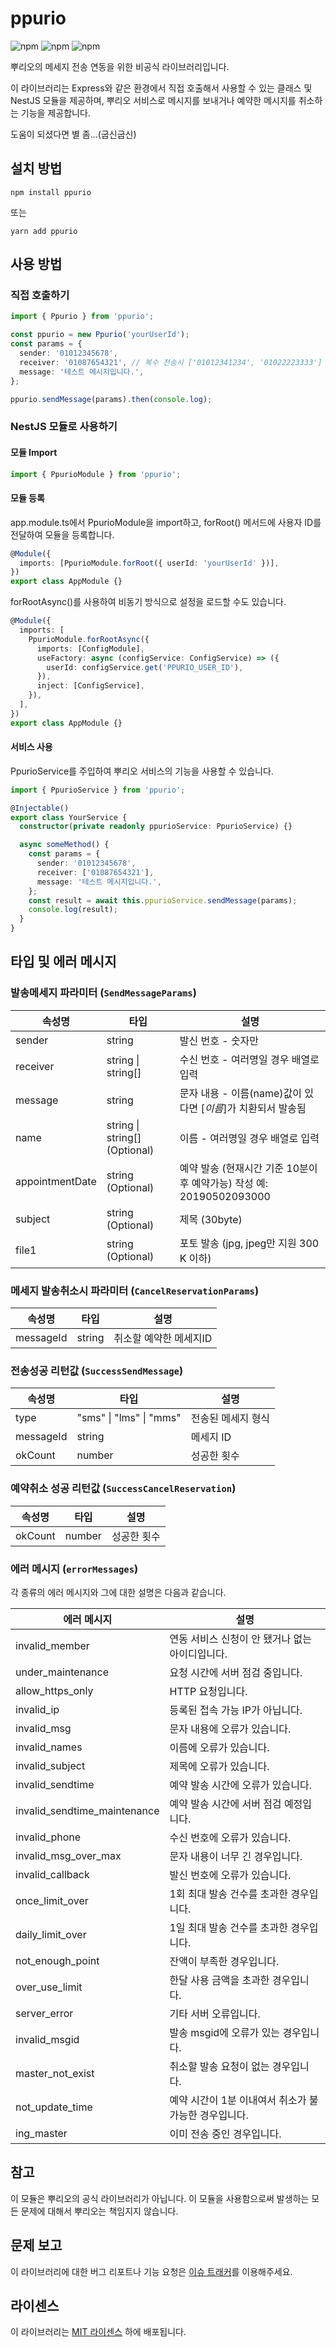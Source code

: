 # ppurio

![npm](https://img.shields.io/npm/v/ppurio)
![npm](https://img.shields.io/npm/dt/ppurio)
![npm](https://img.shields.io/npm/l/ppurio)

뿌리오의 메세지 전송 연동을 위한 비공식 라이브러리입니다.

이 라이브러리는 Express와 같은 환경에서 직접 호출해서 사용할 수 있는 클래스 및 NestJS 모듈을 제공하며, 뿌리오 서비스로 메시지를 보내거나 예약한 메시지를 취소하는 기능을 제공합니다.

도움이 되셨다면 별 좀...(굽신굽신)


## 설치 방법

```
npm install ppurio
```

또는

```
yarn add ppurio
```

## 사용 방법

### 직접 호출하기

```typescript
import { Ppurio } from 'ppurio';

const ppurio = new Ppurio('yourUserId');
const params = {
  sender: '01012345678',
  receiver: '01087654321', // 복수 전송시 ['01012341234', '01022223333'] 과 같은 배열
  message: '테스트 메시지입니다.',
};

ppurio.sendMessage(params).then(console.log);
```

### NestJS 모듈로 사용하기

#### 모듈 Import

```typescript
import { PpurioModule } from 'ppurio';
```

#### 모듈 등록

app.module.ts에서 PpurioModule을 import하고, forRoot() 메서드에 사용자 ID를 전달하여 모듈을 등록합니다.

```typescript
@Module({
  imports: [PpurioModule.forRoot({ userId: 'yourUserId' })],
})
export class AppModule {}
```

forRootAsync()를 사용하여 비동기 방식으로 설정을 로드할 수도 있습니다.

```typescript
@Module({
  imports: [
    PpurioModule.forRootAsync({
      imports: [ConfigModule],
      useFactory: async (configService: ConfigService) => ({
        userId: configService.get('PPURIO_USER_ID'),
      }),
      inject: [ConfigService],
    }),
  ],
})
export class AppModule {}
```

#### 서비스 사용

PpurioService를 주입하여 뿌리오 서비스의 기능을 사용할 수 있습니다.

```typescript
import { PpurioService } from 'ppurio';

@Injectable()
export class YourService {
  constructor(private readonly ppurioService: PpurioService) {}

  async someMethod() {
    const params = {
      sender: '01012345678',
      receiver: ['01087654321'],
      message: '테스트 메시지입니다.',
    };
    const result = await this.ppurioService.sendMessage(params);
    console.log(result);
  }
}
```


## 타입 및 에러 메시지

### 발송메세지 파라미터 (`SendMessageParams`)

| 속성명 | 타입 | 설명 |
| --- | --- | --- |
| sender | string | 발신 번호 - 숫자만 |
| receiver | string \| string[] | 수신 번호 - 여러명일 경우 배열로 입력 |
| message | string | 문자 내용 - 이름(name)값이 있다면 [*이름*]가 치환되서 발송됨 |
| name | string \| string[] (Optional) | 이름 - 여러명일 경우 배열로 입력 |
| appointmentDate | string (Optional) | 예약 발송 (현재시간 기준 10분이후 예약가능) 작성 예: 20190502093000 |
| subject | string (Optional) | 제목 (30byte) |
| file1 | string (Optional) | 포토 발송 (jpg, jpeg만 지원 300 K 이하) |

### 메세지 발송취소시 파라미터 (`CancelReservationParams`)

| 속성명 | 타입 | 설명 |
| --- | --- | --- |
| messageId | string | 취소할 예약한 메세지ID |

### 전송성공 리턴값 (`SuccessSendMessage`)

| 속성명 | 타입 | 설명 |
| --- | --- | --- |
| type | "sms" \| "lms" \| "mms" | 전송된 메세지 형식 |
| messageId | string | 메세지 ID |
| okCount | number | 성공한 횟수 |

### 예약취소 성공 리턴값 (`SuccessCancelReservation`)

| 속성명 | 타입 | 설명 |
| --- | --- | --- |
| okCount | number | 성공한 횟수 |

### 에러 메시지 (`errorMessages`)

각 종류의 에러 메시지와 그에 대한 설명은 다음과 같습니다.

| 에러 메시지 | 설명 |
| --- | --- |
| invalid_member | 연동 서비스 신청이 안 됐거나 없는 아이디입니다. |
| under_maintenance | 요청 시간에 서버 점검 중입니다. |
| allow_https_only | HTTP 요청입니다. |
| invalid_ip | 등록된 접속 가능 IP가 아닙니다. |
| invalid_msg | 문자 내용에 오류가 있습니다. |
| invalid_names | 이름에 오류가 있습니다. |
| invalid_subject | 제목에 오류가 있습니다. |
| invalid_sendtime | 예약 발송 시간에 오류가 있습니다. |
| invalid_sendtime_maintenance | 예약 발송 시간에 서버 점검 예정입니다. |
| invalid_phone | 수신 번호에 오류가 있습니다. |
| invalid_msg_over_max | 문자 내용이 너무 긴 경우입니다. |
| invalid_callback | 발신 번호에 오류가 있습니다. |
| once_limit_over | 1회 최대 발송 건수를 초과한 경우입니다. |
| daily_limit_over | 1일 최대 발송 건수를 초과한 경우입니다. |
| not_enough_point | 잔액이 부족한 경우입니다. |
| over_use_limit | 한달 사용 금액을 초과한 경우입니다. |
| server_error | 기타 서버 오류입니다. |
| invalid_msgid | 발송 msgid에 오류가 있는 경우입니다. |
| master_not_exist | 취소할 발송 요청이 없는 경우입니다. |
| not_update_time | 예약 시간이 1분 이내여서 취소가 불가능한 경우입니다. |
| ing_master | 이미 전송 중인 경우입니다. |


## 참고

이 모듈은 뿌리오의 공식 라이브러리가 아닙니다. 이 모듈을 사용함으로써 발생하는 모든 문제에 대해서 뿌리오는 책임지지 않습니다.


## 문제 보고

이 라이브러리에 대한 버그 리포트나 기능 요청은 [이슈 트래커](https://github.com/ndotcom/ppurio/issues)를 이용해주세요.

## 라이센스

이 라이브러리는 [MIT 라이센스](LICENSE) 하에 배포됩니다. 